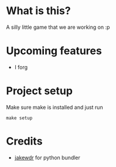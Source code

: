 # What is this?

A silly little game that we are working on :p

# Upcoming features

 - I forg

# Project setup

Make sure make is installed and just run

    make setup

# Credits

 - [jakewdr](https://github.com/jakewdr) for python bundler
